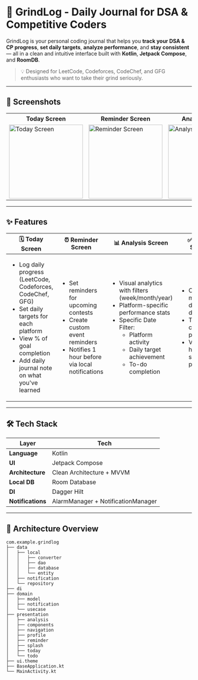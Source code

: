 # 🚀 GrindLog - Daily Journal for DSA & Competitive Coders

GrindLog is your personal coding journal that helps you **track your DSA & CP progress**, **set daily targets**, **analyze performance**, and **stay consistent** — all in a clean and intuitive interface built with **Kotlin**, **Jetpack Compose**, and **RoomDB**.

> 💡 Designed for LeetCode, Codeforces, CodeChef, and GFG enthusiasts who want to take their grind seriously.

---

## 📸 Screenshots
<table>
  <tr>
    <th>Today Screen</th>
    <th>Reminder Screen</th>
    <th>Analysis Screen</th>
    <th>To-Do Screen</th>
    <th>Profile Screen</th>
  </tr>
  <tr>
    <td><img src="https://github.com/user-attachments/assets/73dc2ca3-f349-45e7-8989-c9b1746b7b31" alt="Today Screen" width="200"/></td>
    <td><img src="https://github.com/user-attachments/assets/74d5abb6-b59a-4d01-89cc-a6931ae97565" alt="Reminder Screen" width="200"/></td>
    <td><img src="https://github.com/user-attachments/assets/45e9728b-70f0-445c-ac66-31fe2287fb9c" alt="Analysis Screen" width="200"/></td>
    <td><img src="https://github.com/user-attachments/assets/fe600966-7b57-4554-86b7-da5411120815" alt="To-Do Screen" width="200"/></td>
    <td><img src="https://github.com/user-attachments/assets/0798d949-6c19-4434-8af9-37a0a8d63a8d" alt="Profile Screen" width="200"/></td>
  </tr>
</table>

---
## ✨ Features

<table>
  <thead>
    <tr>
      <th>🗓️ Today Screen</th>
      <th>⏰ Reminder Screen</th>
      <th>📊 Analysis Screen</th>
      <th>✅ To-Do Screen</th>
      <th>👤 Profile Screen</th>
    </tr>
  </thead>
  <tbody>
    <tr>
      <td>
        <ul>
          <li>Log daily progress (LeetCode, Codeforces, CodeChef, GFG)</li>
          <li>Set daily targets for each platform</li>
          <li>View % of goal completion</li>
          <li>Add daily journal note on what you've learned</li>
        </ul>
      </td>
      <td>
        <ul>
          <li>Set reminders for upcoming contests</li>
          <li>Create custom event reminders</li>
          <li>Notifies 1 hour before via local notifications</li>
        </ul>
      </td>
      <td>
        <ul>
          <li>Visual analytics with filters (week/month/year)</li>
          <li>Platform-specific performance stats</li>
          <li>Specific Date Filter:
            <ul>
              <li>Platform activity</li>
              <li>Daily target achievement</li>
              <li>To-do completion</li>
            </ul>
          </li>
        </ul>
      </td>
      <td>
        <ul>
          <li>Create and manage daily to-dos</li>
          <li>Track completion progress</li>
          <li>View historical stats on productivity</li>
        </ul>
      </td>
      <td>
        <ul>
          <li>View your data and journal notes</li>
          <li>Theme toggle (light/dark)</li>
          <li>Delete or reset app data</li>
          <li>Filter notes by date/title</li>
        </ul>
      </td>
    </tr>
  </tbody>
</table>

---

## 🛠️ Tech Stack

| Layer | Tech |
|------|------|
| **Language** | Kotlin |
| **UI** | Jetpack Compose |
| **Architecture** | Clean Architecture + MVVM |
| **Local DB** | Room Database |
| **DI** | Dagger Hilt |
| **Notifications** | AlarmManager + NotificationManager |

---
## 🧠 Architecture Overview

```
com.example.grindlog
├── data
│   ├── local
│   │   ├── converter
│   │   ├── dao
│   │   ├── database
│   │   └── entity
│   ├── notification
│   └── repository
├── di
├── domain
│   ├── model
│   ├── notification
│   └── usecase
├── presentation
│   ├── analysis
│   ├── components
│   ├── navigation
│   ├── profile
│   ├── reminder
│   ├── splash
│   ├── today
│   └── todo
├── ui.theme
├── BaseApplication.kt
└── MainActivity.kt
```


